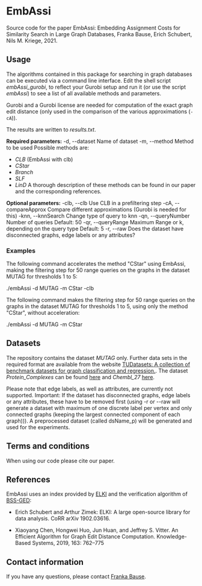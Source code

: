 # EmbAssi
Source code for the paper EmbAssi: Embedding Assignment Costs for Similarity Search in Large Graph Databases, Franka Bause, Erich Schubert, Nils M. Kriege, 2021.

## Usage
The algorithms contained in this package for searching in graph databases can be executed via a command line interface. Edit the shell script *embAssi_gurobi*, to reflect your Gurobi setup and run it (or use the script *embAssi*) to see a list of all available methods and parameters.

Gurobi and a Gurobi license are needed for computation of the exact graph edit distance (only used in the comparison of the various approximations (`-cA`)).

The results are written to *results.txt*.

**Required parameters:**
    -d, --dataset
      Name of dataset
    -m, --method
      Method to be used
Possible methods are:
* *CLB* (EmbAssi with clb)
* *CStar*
* *Branch*
* *SLF*
* *LinD*
A thorough description of these methods can be found in our paper and the corresponding references.
      
**Optional parameters:**
    -clb, --clb
      Use CLB in a prefiltering step
    -cA, --compareApprox
      Compare different approximations (Gurobi is needed for this)
    -knn, --knnSearch
      Change type of query to knn
    -qn, --queryNumber
      Number of queries
      Default: 50
    -qr, --queryRange
      Maximum Range or k, depending on the query type
      Default: 5
    -r, --raw
      Does the dataset have disconnected graphs, edge labels or any 
      attributes? 


### Examples
The following command accelerates the method "CStar" using EmbAssi, making the filtering step for 50 range queries on the graphs in the dataset MUTAG for thresholds 1 to 5:

./embAssi -d MUTAG -m CStar -clb

The following command makes the filtering step for 50 range queries on the graphs in the dataset MUTAG for thresholds 1 to 5, using only the method "CStar", without acceleration:

./embAssi -d MUTAG -m CStar

    
## Datasets
The repository contains the dataset *MUTAG* only. Further data sets in the required format are available from the website [TUDatasets: A collection of benchmark datasets for graph classification and regression.](https://chrsmrrs.github.io/datasets/).
The dataset *Protein_Complexes* can be found [here](https://github.com/BiancaStoecker/complex-similarity-evaluation/tree/master/simulated_complexes/true_constraints) and *Chembl_27* [here](https://chembl.gitbook.io/chembl-interface-documentation/downloads).

Please note that edge labels, as well as attributes, are currently not supported.
Important:
If the dataset has disconnected graphs, edge labels or any attributes, these have to be removed first (using -r or --raw will generate a dataset with maximum of one discrete label per vertex and only connected graphs (keeping the largest connected component of each graph))). A preprocessed dataset (called dsName_p) will be generated and used for the experiments.

## Terms and conditions
When using our code please cite our paper.


## References
EmbAssi uses an index provided by [ELKI](https://elki-project.github.io/) and the verification algorithm of [BSS-GED](https://github.com/Hongweihuo-Lab/BSS-GED):

* Erich Schubert and Arthur Zimek: ELKI: A large open-source library for data analysis. CoRR arXiv 1902.03616.

* Xiaoyang Chen, Hongwei Huo, Jun Huan, and Jeffrey S. Vitter. An Efficient Algorithm for Graph Edit Distance Computation. Knowledge-Based Systems, 2019, 163: 762–775


## Contact information
If you have any questions, please contact [Franka Bause](https://dm.cs.univie.ac.at/team/person/112939/).
